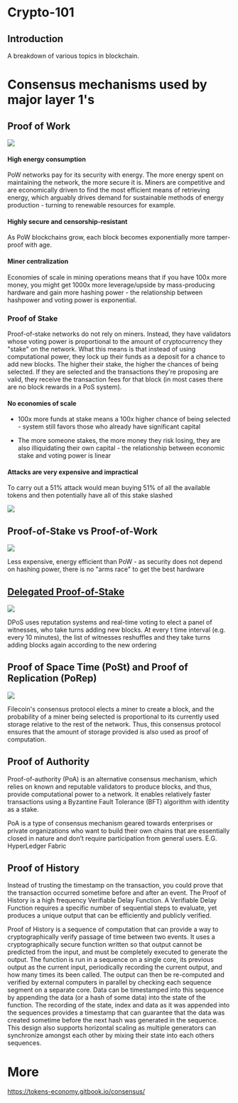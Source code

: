 # Crypto-101
## Introduction
A breakdown of various topics in blockchain.

# Consensus mechanisms used by major layer 1's
## Proof of Work
<img src='./images/pow.png' >

#### High energy consumption

  PoW networks pay for its security with energy. The more energy spent on maintaining the network, the more secure it is. Miners are competitive and are economically driven to find the most efficient means of retrieving energy, which arguably drives demand for sustainable methods of energy production - turning to renewable resources for example.

#### Highly secure and censorship-resistant

As PoW blockchains grow, each block becomes exponentially more tamper-proof with age.

#### Miner centralization

Economies of scale in mining operations means that if you have 100x more money, you might get 1000x more leverage/upside by mass-producing hardware and gain more hashing power - the relationship between hashpower and voting power is exponential.

### Proof of Stake
Proof-of-stake networks do not rely on miners. Instead, they have validators whose voting power is proportional to the amount of cryptocurrency they "stake" on the network. What this means is that instead of using computational power, they lock up their funds as a deposit for a chance to add new blocks. The higher their stake, the higher the chances of being selected. If they are selected and the transactions they're proposing are valid, they receive the transaction fees for that block (in most cases there are no block rewards in a PoS system). 

#### No economies of scale

- 100x more funds at stake means a 100x higher chance of being selected - system still favors those who already have significant capital

- The more someone stakes, the more money they risk losing, they are also illiquidating their own capital - the relationship between economic stake and voting power is linear

#### Attacks are very expensive and impractical

To carry out a 51% attack would mean buying 51% of all the available tokens and then potentially have all of this stake slashed

<img src='./images/pos.png' >

##  Proof-of-Stake vs Proof-of-Work
<img src='./images/pow-vs-pos.png' >

Less expensive, energy efficient than PoW - as security does not depend on hashing power, there is no "arms race" to get the best hardware



## [Delegated Proof-of-Stake](https://www.nichanank.com/blog/2018/6/4/consensus-algorithms-pos-dpos)

<img src='./images/dpos.png' >

DPoS uses reputation systems and real-time voting to elect a panel of witnesses, who take turns adding new blocks. At every t time interval (e.g. every 10 minutes), the list of witnesses reshuffles and they take turns adding blocks again according to the new ordering


## Proof of Space Time (PoSt) and Proof of Replication (PoRep)

<img src='./images/filecoin-proof-system-diagram.jpeg' >

Filecoin's consensus protocol elects a miner to create a block, and the probability of a miner being selected is proportional to its currently used storage relative to the rest of the network. Thus, this consensus protocol ensures that the amount of storage provided is also used as proof of computation.


## Proof of Authority
Proof-of-authority (PoA) is an alternative consensus mechanism, which relies on known and reputable validators to produce blocks, and thus, provide computational power to a network. It enables relatively faster transactions using a Byzantine Fault Tolerance (BFT) algorithm with identity as a stake. 

PoA is a type of consensus mechanism geared towards enterprises or private organizations who want to build their own chains that are essentially closed in nature and don’t require participation from general users. E.G. HyperLedger Fabric

## Proof of History
Instead of trusting the timestamp on the transaction, you could prove that the transaction occurred sometime before and after an event. The Proof of History is a high frequency Verifiable Delay Function. A Verifiable Delay Function requires a specific number of sequential steps to evaluate, yet produces a unique output that can be efficiently and publicly verified.

Proof of History is a sequence of computation that can provide a way to cryptographically verify passage of time between two events. It uses a cryptographically secure function written so that output cannot be predicted from the input, and must be completely executed to generate the output. The function is run in a sequence on a single core, its previous output as the current input, periodically recording the current output, and how many times its been called. The output can then be re-computed and verified by external computers in parallel by checking each sequence segment on a separate core. Data can be timestamped into this sequence by appending the data (or a hash of some data) into the state of the function. The recording of the state, index and data as it was appended into the sequences provides a timestamp that can guarantee that the data was created sometime before the next hash was generated in the sequence. This design also supports horizontal scaling as multiple generators can synchronize amongst each other by mixing their state into each others sequences.


# More
https://tokens-economy.gitbook.io/consensus/